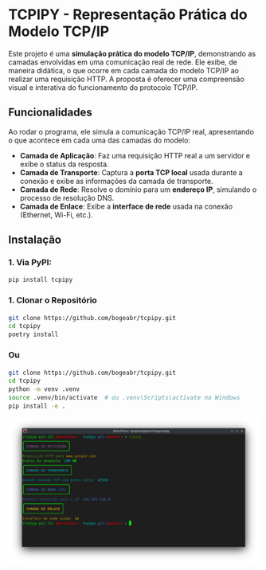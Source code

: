 # TCPIPY - Representação Prática do Modelo TCP/IP

Este projeto é uma **simulação prática do modelo TCP/IP**, demonstrando as camadas envolvidas em uma comunicação real de rede. Ele exibe, de maneira didática, o que ocorre em cada camada do modelo TCP/IP ao realizar uma requisição HTTP. A proposta é oferecer uma compreensão visual e interativa do funcionamento do protocolo TCP/IP.

## Funcionalidades

Ao rodar o programa, ele simula a comunicação TCP/IP real, apresentando o que acontece em cada uma das camadas do modelo:

- **Camada de Aplicação**: Faz uma requisição HTTP real a um servidor e exibe o status da resposta.
- **Camada de Transporte**: Captura a **porta TCP local** usada durante a conexão e exibe as informações da camada de transporte.
- **Camada de Rede**: Resolve o domínio para um **endereço IP**, simulando o processo de resolução DNS.
- **Camada de Enlace**: Exibe a **interface de rede** usada na conexão (Ethernet, Wi-Fi, etc.).

## Instalação

### 1. Via PyPI:

```bash
pip install tcpipy
```

### 1. Clonar o Repositório

```bash
git clone https://github.com/bogeabr/tcpipy.git
cd tcpipy
poetry install
```
### Ou


```bash
git clone https://github.com/bogeabr/tcpipy.git
cd tcpipy
python -m venv .venv
source .venv/bin/activate  # ou .venv\Scripts\activate no Windows
pip install -e .
```

![Saida do programa](https://github.com/bogeabr/tcpipy/blob/c3e90f3ce9eb95babdb39f00da8accb4244fcc9d/assets/capitura.png)
